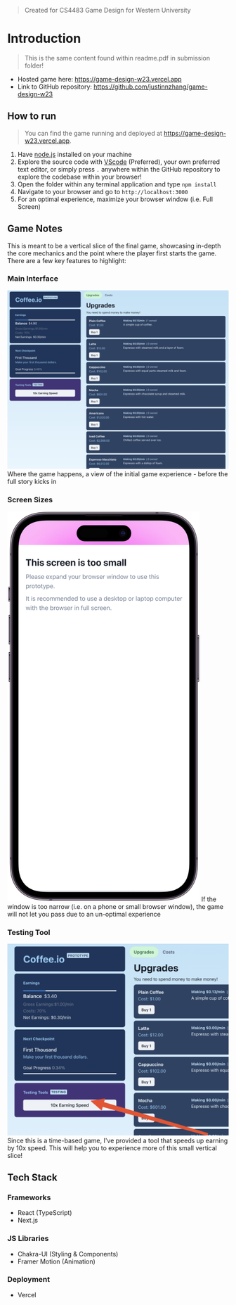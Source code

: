 > Created for CS4483 Game Design for Western University

# Introduction
> This is the same content found within readme.pdf in submission folder!

* Hosted game here: https://game-design-w23.vercel.app
* Link to GitHub repository: https://github.com/justinnzhang/game-design-w23

## How to run
> You can find the game running and deployed at https://game-design-w23.vercel.app.
1. Have [node.js](https://nodejs.org/en/) installed on your machine
2. Explore the source code with [VScode](https://code.visualstudio.com/) (Preferred), your own preferred text editor, or simply press `.` anywhere within the GitHub repository to explore the codebase within your browser!
3. Open the folder within any terminal application and type `npm install`
4. Navigate to your browser and go to `http://localhost:3000`
5. For an optimal experience, maximize your browser window (i.e. Full Screen)

## Game Notes
This is meant to be a vertical slice of the final game, showcasing in-depth the core mechanics and the point where the player first starts the game. There are a few key features to highlight:

### Main Interface
![Main interface of the game](https://github.com/justinnzhang/game-design-w23/blob/main/readme-images/interface.png)
Where the game happens, a view of the initial game experience - before the full story kicks in

### Screen Sizes
![Mobile View](https://github.com/justinnzhang/game-design-w23/blob/main/readme-images/screen.png)
If the window is too narrow (i.e. on a phone or small browser window), the game will not let you pass due to an un-optimal experience

### Testing Tool
![Testing tool](https://github.com/justinnzhang/game-design-w23/blob/main/readme-images/testing-tools.png)
Since this is a time-based game, I've provided a tool that speeds up earning by 10x speed. This will help you to experience more of this small vertical slice!

## Tech Stack
### Frameworks
* React (TypeScript)
* Next.js

### JS Libraries
* Chakra-UI (Styling & Components)
* Framer Motion (Animation)

### Deployment
* Vercel
